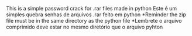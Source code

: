 This is a simple password crack for .rar files made in python
Este é um simples quebra senhas de arquivos .rar feito em python
*Reminder the zip file must be in the same directory as the python file
*Lembrete o arquivo comprimido deve estar no mesmo diretório que o arquivo pyhton
